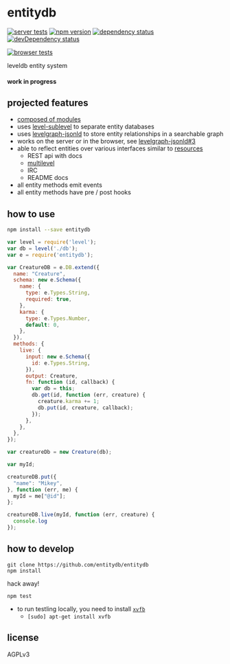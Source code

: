# entitydb

[![server tests](https://travis-ci.org/entitydb/entitydb.png)](https://travis-ci.org/entitydb/entitydb)
[![npm version](https://badge.fury.io/js/entitydb.png)](https://npmjs.org/package/entitydb)
[![dependency status](https://david-dm.org/entitydb/entitydb.png)](https://david-dm.org/entitydb/entitydb)
[![devDependency status](https://david-dm.org/entitydb/entitydb/dev-status.png)](https://david-dm.org/entitydb/entitydb#info=devDependencies)

[![browser tests](https://ci.testling.com/entitydb/entitydb.png)](https://ci.testling.com/entitydb/entitydb)

leveldb entity system

#### work in progress

## projected features

- [composed of modules](https://github.com/entitydb)
- uses [level-sublevel](https://github.com/dominictarr/level-sublevel) to separate entity databases
- uses [levelgraph-jsonld](https://github.com/mcollina/levelgraph-jsonld) to store entity relationships in a searchable graph
- works on the server or in the browser, see [levelgraph-jsonld#3](http://github.com/mcollina/levelgraph-jsonld/issues/3)
- able to reflect entities over various interfaces similar to [resources](https://github.com/bigcompany/resources)
  - REST api with docs
  - [multilevel](https://github.com/juliangruber/multilevel)
  - IRC
  - README docs
- all entity methods emit events
- all entity methods have pre / post hooks

## how to use

```bash
npm install --save entitydb
```

```javascript
var level = require('level');
var db = level('./db');
var e = require('entitydb');

var CreatureDB = e.DB.extend({
  name: "Creature",
  schema: new e.Schema({
    name: {
      type: e.Types.String,
      required: true,
    },
    karma: {
      type: e.Types.Number,
      default: 0,
    },
  }),
  methods: {
    live: {
      input: new e.Schema({
        id: e.Types.String,
      }),
      output: Creature,
      fn: function (id, callback) {
        var db = this;
        db.get(id, function (err, creature) {
          creature.karma += 1;
          db.put(id, creature, callback);
        });
      },
    },
  },
});

var creatureDb = new Creature(db);

var myId;

creatureDB.put({
  "name": "Mikey",
}, function (err, me) {
  myId = me["@id"];
};

creatureDB.live(myId, function (err, creature) {
  console.log
});
```

## how to develop

```
git clone https://github.com/entitydb/entitydb
npm install
```

hack away!

```
npm test
```

- to run testling locally, you need to install [`xvfb`](http://packages.debian.org/stable/xvfb)
  - `[sudo] apt-get install xvfb`

## license

AGPLv3